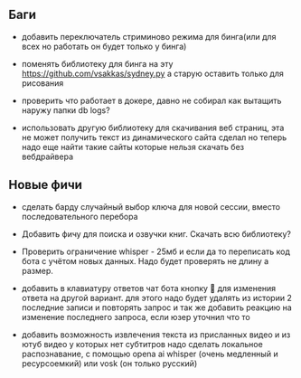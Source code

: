 ## Баги
* добавить переключатель стриминово режима для бинга(или для всех но работать он будет только у бинга)
* поменять библиотеку для бинга на эту https://github.com/vsakkas/sydney.py а старую оставить только для рисования

* проверить что работает в докере, давно не собирал
  как вытащить наружу папки db logs?

* использовать другую библиотеку для скачивания веб страниц, эта не может получить текст из динамического сайта
  сделал но теперь надо еще найти такие сайты которые нельзя скачать без вебдрайвера


## Новые фичи

* сделать барду случайный выбор ключа для новой сессии, вместо последовательного перебора

* Добавить фичу для поиска и озвучки книг. Скачать всю библиотеку?

* Проверить ограничение whisper - 25мб и если да то переписать код бота с учётом новых данных. Надо будет проверять не длину а размер.

* добавить в клавиатуру ответов чат бота кнопку 🎲 для изменения ответа на другой вариант.
  для этого надо будет удалять из истории 2 последние записи и повторять запрос
  и так же добавить реакцию на изменение последнего запроса, если юзер уточнил что то

* добавить возможность извлечения текста из присланных видео и из ютуб видео у которых нет субтитров
  надо сделать локальное распознавание, с помощью opena ai whisper (очень медленный и ресурсоемкий) или vosk (он только русский)
